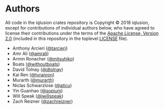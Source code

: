 # Authors

All code in the iqlusion crates repository is Copyright © 2018 iqlusion, except
for contributions of individual authors below, who have agreed to license their
contributions under the terms of the [Apache License, Version 2.0]
(included in this repository in the toplevel [LICENSE] file).

[Apache License, Version 2.0]: https://www.apache.org/licenses/LICENSE-2.0
[LICENSE]: https://github.com/iqlusioninc/crates/blob/main/LICENSE

* Anthony Arcieri ([@tarcieri](https://github.com/tarcieri))
* Amr Ali ([@amrali](https://github.com/amrali))
* Armin Ronacher ([@mitsuhiko](https://github.com/mitsuhiko))
* Boats ([@withoutboats](https://github.com/withoutboats))
* David Tolnay ([@dtolnay](https://github.com/dtolnay))
* Kai Ren ([@tyranron](https://github.com/tyranron))
* Murarth ([@murarth](https://github.com/murarth))
* Niclas Schwarzlose ([@aticu](https://github.com/aticu))
* Yin Guanhao ([@sopium](https://github.com/sopium))
* Will Speak ([@iwillspeak](https://github.com/iwillspeak))
* Zach Reizner ([@zachreizner](https://github.com/zachreizner))
